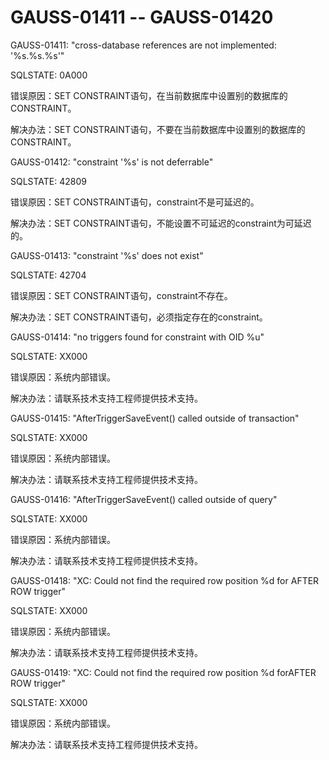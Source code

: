 # GAUSS-01411 -- GAUSS-01420<a name="ZH-CN_TOPIC_0302073455"></a>

GAUSS-01411: "cross-database references are not implemented: '%s.%s.%s'"

SQLSTATE: 0A000

错误原因：SET CONSTRAINT语句，在当前数据库中设置别的数据库的CONSTRAINT。

解决办法：SET CONSTRAINT语句，不要在当前数据库中设置别的数据库的CONSTRAINT。

GAUSS-01412: "constraint '%s' is not deferrable"

SQLSTATE: 42809

错误原因：SET CONSTRAINT语句，constraint不是可延迟的。

解决办法：SET CONSTRAINT语句，不能设置不可延迟的constraint为可延迟的。

GAUSS-01413: "constraint '%s' does not exist"

SQLSTATE: 42704

错误原因：SET CONSTRAINT语句，constraint不存在。

解决办法：SET CONSTRAINT语句，必须指定存在的constraint。

GAUSS-01414: "no triggers found for constraint with OID %u"

SQLSTATE: XX000

错误原因：系统内部错误。

解决办法：请联系技术支持工程师提供技术支持。

GAUSS-01415: "AfterTriggerSaveEvent\(\) called outside of transaction"

SQLSTATE: XX000

错误原因：系统内部错误。

解决办法：请联系技术支持工程师提供技术支持。

GAUSS-01416: "AfterTriggerSaveEvent\(\) called outside of query"

SQLSTATE: XX000

错误原因：系统内部错误。

解决办法：请联系技术支持工程师提供技术支持。

GAUSS-01418: "XC: Could not find the required row position %d for AFTER ROW trigger"

SQLSTATE: XX000

错误原因：系统内部错误。

解决办法：请联系技术支持工程师提供技术支持。

GAUSS-01419: "XC: Could not find the required row position %d forAFTER ROW trigger"

SQLSTATE: XX000

错误原因：系统内部错误。

解决办法：请联系技术支持工程师提供技术支持。

